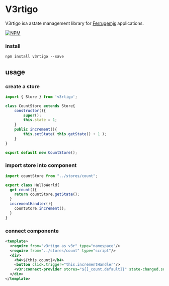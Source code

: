 # V3rtigo

V3rtigo isa astate management library for [Ferrugemjs](https://ferrugemjs.github.io/home-page/) applications.

[![NPM](https://nodei.co/npm/v3rtigo.png?downloads=true&downloadRank=true&stars=true)](https://nodei.co/npm/ferrugemjs-loader/)

### install

```
npm install v3rtigo --save
```

## usage

### create a store

``` javascript
import { Store } from 'v3rtigo';

class CountStore extends Store{
    constructor(){
        super();
        this.state = 1;
    }
    public increment(){
        this.setState( this.getState() + 1 );
    }
}

export default new CountStore();

```

### import store into component



``` javascript
import countStore from "../stores/count";

export class HelloWorld{
  get count(){
    return countStore.getState();
  }
  incrementHandler(){
    countStore.increment();
  }
}

```

### connect componente

``` xml
<template>
  <require from="v3rtigo as v3r" type="namespace"/>
  <require from="../stores/count" type="script"/>
  <div>
    <h4>${this.count}</h4>
    <button click.trigger="this.incrementHandler"/>
    <v3r:connect-provider stores="${[_count.default]}" state-changed.subscribe="this.refresh"/>
  </div>
</template>
```